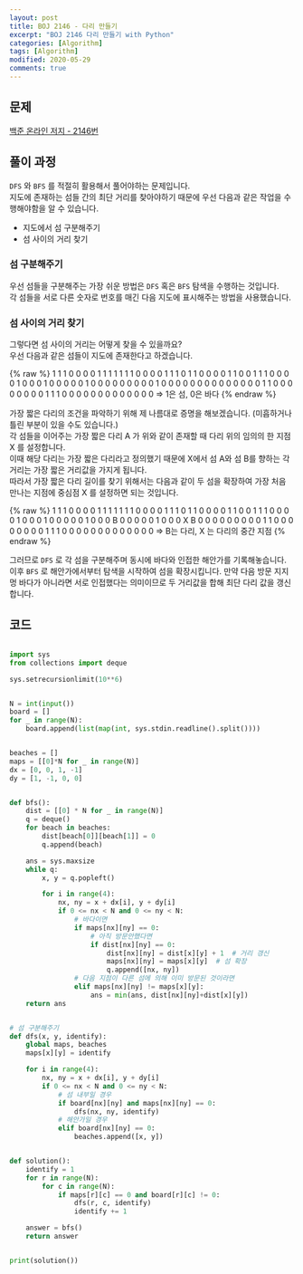 ```yaml
---
layout: post
title: BOJ 2146 - 다리 만들기
excerpt: "BOJ 2146 다리 만들기 with Python"
categories: [Algorithm]
tags: [Algorithm]
modified: 2020-05-29
comments: true
---
```


## 문제
[백준 온라인 저지 - 2146번](https://www.acmicpc.net/problem/2146)

## 풀이 과정
`DFS` 와 `BFS` 를 적절히 활용해서 풀어야하는 문제입니다. <br>
지도에 존재하는 섬들 간의 최단 거리를 찾아야하기 때문에 우선 다음과 같은 작업을 수행해야함을 알 수 있습니다. <br>

* 지도에서 섬 구분해주기
* 섬 사이의 거리 찾기

### 섬 구분해주기
우선 섬들을 구분해주는 가장 쉬운 방법은 `DFS` 혹은 `BFS` 탐색을 수행하는 것입니다. <br>
각 섬들을 서로 다른 숫자로 번호를 매긴 다음 지도에 표시해주는 방법을 사용했습니다. <br>

### 섬 사이의 거리 찾기
그렇다면 섬 사이의 거리는 어떻게 찾을 수 있을까요?<br>
우선 다음과 같은 섬들이 지도에 존재한다고 하겠습니다. <br>

{% raw %}
    1 1 1 0 0 0 0 1 1 1
    1 1 1 1 0 0 0 0 1 1
    1 0 1 1 0 0 0 0 1 1
    0 0 1 1 1 0 0 0 0 1
    0 0 0 1 0 0 0 0 0 1
    0 0 0 0 0 0 0 0 0 1
    0 0 0 0 0 0 0 0 0 0
    0 0 0 0 1 1 0 0 0 0
    0 0 0 0 1 1 1 0 0 0
    0 0 0 0 0 0 0 0 0 0            => 1은 섬, 0은 바다
{% endraw %}

가장 짧은 다리의 조건을 파악하기 위해 제 나름대로 증명을 해보겠습니다. (미흡하거나 틀린 부분이 있을 수도 있습니다.) <br>
각 섬들을 이어주는 가장 짧은 다리 A 가 위와 같이 존재할 때 다리 위의 임의의 한 지점 X 를 설정합니다. <br>
이때 해당 다리는 가장 짧은 다리라고 정의했기 때문에 X에서 섬 A와 섬 B를 향하는 각 거리는 가장 짧은 거리값을 가지게 됩니다. <br>
따라서 가장 짧은 다리 길이를 찾기 위해서는 다음과 같이 두 섬을 확장하여 가장 처음 만나는 지점에 중심점 X 를 설정하면 되는 것입니다. <br>

{% raw %}
    1 1 1 0 0 0 0 1 1 1
    1 1 1 1 0 0 0 0 1 1
    1 0 1 1 0 0 0 0 1 1
    0 0 1 1 1 0 0 0 0 1
    0 0 0 1 0 0 0 0 0 1
    0 0 0 B 0 0 0 0 0 1
    0 0 0 X B 0 0 0 0 0
    0 0 0 0 1 1 0 0 0 0
    0 0 0 0 1 1 1 0 0 0
    0 0 0 0 0 0 0 0 0 0            => B는 다리, X 는 다리의 중간 지점
{% endraw %}

그러므로 `DFS` 로 각 섬을 구분해주며 동시에 바다와 인접한 해안가를 기록해놓습니다. <br>
이후 `BFS` 로 해안가에서부터 탐색을 시작하여 섬을 확장시킵니다. 만약 다음 방문 지지멍 바다가 아니라면 서로 인접했다는 의미이므로 두 거리값을 합해 최단 다리 값을 갱신합니다. <br>

## 코드

~~~ python

import sys
from collections import deque

sys.setrecursionlimit(10**6)


N = int(input())
board = []
for _ in range(N):
    board.append(list(map(int, sys.stdin.readline().split())))


beaches = []
maps = [[0]*N for _ in range(N)]
dx = [0, 0, 1, -1]
dy = [1, -1, 0, 0]


def bfs():
    dist = [[0] * N for _ in range(N)]
    q = deque()
    for beach in beaches:
        dist[beach[0]][beach[1]] = 0
        q.append(beach)

    ans = sys.maxsize
    while q:
        x, y = q.popleft()

        for i in range(4):
            nx, ny = x + dx[i], y + dy[i]
            if 0 <= nx < N and 0 <= ny < N:
                # 바다이면
                if maps[nx][ny] == 0:
                    # 아직 방문안했다면
                    if dist[nx][ny] == 0:
                        dist[nx][ny] = dist[x][y] + 1  # 거리 갱신
                        maps[nx][ny] = maps[x][y]  # 섬 확장
                        q.append([nx, ny])
                # 다음 지점이 다른 섬에 의해 이미 방문된 것이라면
                elif maps[nx][ny] != maps[x][y]:
                    ans = min(ans, dist[nx][ny]+dist[x][y])
    return ans


# 섬 구분해주기
def dfs(x, y, identify):
    global maps, beaches
    maps[x][y] = identify

    for i in range(4):
        nx, ny = x + dx[i], y + dy[i]
        if 0 <= nx < N and 0 <= ny < N:
            # 섬 내부일 경우
            if board[nx][ny] and maps[nx][ny] == 0:
                dfs(nx, ny, identify)
            # 해안가일 경우
            elif board[nx][ny] == 0:
                beaches.append([x, y])


def solution():
    identify = 1
    for r in range(N):
        for c in range(N):
            if maps[r][c] == 0 and board[r][c] != 0:
                dfs(r, c, identify)
                identify += 1

    answer = bfs()
    return answer


print(solution())

~~~

